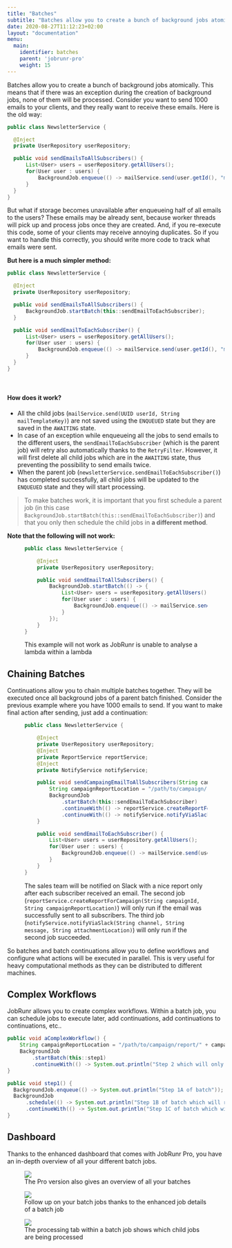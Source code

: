 ```yaml
---
title: "Batches"
subtitle: "Batches allow you to create a bunch of background jobs atomically"
date: 2020-08-27T11:12:23+02:00
layout: "documentation"
menu: 
  main: 
    identifier: batches
    parent: 'jobrunr-pro'
    weight: 15
---
```


Batches allow you to create a bunch of background jobs atomically. This means that if there was an exception during the creation of background jobs, none of them will be processed. Consider you want to send 1000 emails to your clients, and they really want to receive these emails. Here is the old way:

```java
public class NewsletterService {

  @Inject
  private UserRepository userRepository;

  public void sendEmailsToAllSubscribers() {
      List<User> users = userRepository.getAllUsers();
      for(User user : users) {
          BackgroundJob.enqueue(() -> mailService.send(user.getId(), "mail-template-key"));
      }
  }
}
```

But what if storage becomes unavailable after enqueueing half of all emails to the users? These emails may be already sent, because worker threads will pick up and process jobs once they are created. And, if you re-execute this code, some of your clients may receive annoying duplicates. So if you want to handle this correctly, you should write more code to track what emails were sent.

__But here is a much simpler method:__

```java
public class NewsletterService {

  @Inject
  private UserRepository userRepository;

  public void sendEmailsToAllSubscribers() {
      BackgroundJob.startBatch(this::sendEmailToEachSubscriber);
  }

  public void sendEmailToEachSubscriber() {
      List<User> users = userRepository.getAllUsers();
      for(User user : users) {
          BackgroundJob.enqueue(() -> mailService.send(user.getId(), "mail-template-key"));
      }
  }
}
```
<br>

#### How does it work?
- All the child jobs (`mailService.send(UUID userId, String mailTemplateKey)`) are not saved using the `ENQUEUED` state but they are saved in the `AWAITING` state.
- In case of an exception while enqueueing all the jobs to send emails to the different users, the `sendEmailToEachSubscriber` (which is the parent job) will retry also automatically thanks to the `RetryFilter`. However, it will first delete all child jobs which are in the `AWAITING` state, thus preventing the possibility to send emails twice.
- When the parent job (`newsletterService.sendEmailToEachSubscriber()`) has completed successfully, all child jobs will be updated to the `ENQUEUED` state and they will start processing.


> To make batches work, it is important that you first schedule a parent job (in this case `BackgroundJob.startBatch(this::sendEmailToEachSubscriber)`) and that you only then schedule the child jobs in __a different method__.

__Note that the following will not work:__
<figure>

```java
public class NewsletterService {

    @Inject
    private UserRepository userRepository;

    public void sendEmailToAllSubscribers() {
        BackgroundJob.startBatch(() -> {
            List<User> users = userRepository.getAllUsers();
            for(User user : users) {
                BackgroundJob.enqueue(() -> mailService.send(user.getId(), "mail-template-key"));
            }
        });
    }
}
```
<figcaption>This example will not work as JobRunr is unable to analyse a lambda within a lambda</figcaption>
</figure>

## Chaining Batches
Continuations allow you to chain multiple batches together. They will be executed once all background jobs of a parent batch finished. Consider the previous example where you have 1000 emails to send. If you want to make final action after sending, just add a continuation:

<figure>

```java
public class NewsletterService {

    @Inject
    private UserRepository userRepository;
    @Inject
    private ReportService reportService;
    @Inject
    private NotifyService notifyService;

    public void sendCampaingEmailToAllSubscribers(String campaignId) {
        String campaignReportLocation = "/path/to/campaign/report/" + campaignId + ".csv";
        BackgroundJob
            .startBatch(this::sendEmailToEachSubscriber)
            .continueWith(() -> reportService.createReportForCampaign(campaignId, campaignReportLocation))
            .continueWith(() -> notifyService.notifyViaSlack("sales-team", "Successfully sent newsletter for campaign " + campaignId, campaignReportLocation));
    }

    public void sendEmailToEachSubscriber() {
        List<User> users = userRepository.getAllUsers();
        for(User user : users) {
            BackgroundJob.enqueue(() -> mailService.send(user.getId(), "mail-template-key"));
        }
    }
}
```
<figcaption>

The sales team will be notified on Slack with a nice report only after each subscriber received an email. The second job (`reportService.createReportForCampaign(String campaignId, String campaignReportLocation)`) will only run if the email was successfully sent to all subscribers. The third job (`notifyService.notifyViaSlack(String channel, String message, String attachmentLocation)`) will only run if the second job succeeded.
</figcaption>
</figure>

So batches and batch continuations allow you to define workflows and configure what actions will be executed in parallel. This is very useful for heavy computational methods as they can be distributed to different machines.

## Complex Workflows
JobRunr allows you to create complex workflows. Within a batch job, you can schedule jobs to execute later, add continuations, add continuations to continuations, etc..

```java
public void aComplexWorkflow() {
    String campaignReportLocation = "/path/to/campaign/report/" + campaignId + ".csv";
    BackgroundJob
        .startBatch(this::step1)
        .continueWith(() -> System.out.println("Step 2 which will only run after Step 1 completely succeeded"));
}

public void step1() {
  BackgroundJob.enqueue(() -> System.out.println("Step 1A of batch"));
  BackgroundJob
      .schedule(() -> System.out.println("Step 1B of batch which will run tomorrow"), now().add(24, HOURS))
      .continueWith(() -> System.out.println("Step 1C of batch which will run just after Step 1B has succeeded"));
}

```

## Dashboard

Thanks to the enhanced dashboard that comes with JobRunr Pro, you have an in-depth overview of all your different batch jobs.
<figure>
<img src="/documentation/jobrunr-pro-batches.webp" class="kg-image">
<figcaption>The Pro version also gives an overview of all your batches</figcaption>
</figure>

<figure>
<img src="/documentation/jobrunr-pro-batch-details.webp" class="kg-image">
<figcaption>Follow up on your batch jobs thanks to the enhanced job details of a batch job</figcaption>
</figure>

<figure>
<img src="/documentation/jobrunr-pro-batch-details-processing.webp" class="kg-image">
<figcaption>The processing tab within a batch job shows which child jobs are being processed</figcaption>
</figure>